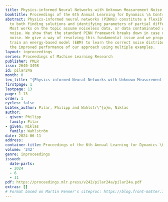 ```yaml
---
title: Physics-informed Neural Networks with Unknown Measurement Noise
booktitle: Proceedings of the 6th Annual Learning for Dynamics \& Control Conference
abstract: Physics-informed neural networks (PINNs) constitute a flexible approach
  to both finding solutions and identifying parameters of partial differential equations.
  Most works on the topic assume noiseless data, or data contaminated with weak Gaussian
  noise. We show that the standard PINN framework breaks down in case of non-Gaussian
  noise. We give a way of resolving this fundamental issue and we propose to jointly
  train an energy-based model (EBM) to learn the correct noise distribution. We illustrate
  the improved performance of our approach using multiple examples.
layout: inproceedings
series: Proceedings of Machine Learning Research
publisher: PMLR
issn: 2640-3498
id: pilar24a
month: 0
tex_title: "{Physics-informed Neural Networks with Unknown Measurement Noise}"
firstpage: 1
lastpage: 13
page: 1-13
order: 1
cycles: false
bibtex_author: Pilar, Philipp and Wahlstr\"{o}m, Niklas
author:
- given: Philipp
  family: Pilar
- given: Niklas
  family: Wahlström
date: 2024-06-11
address:
container-title: Proceedings of the 6th Annual Learning for Dynamics \& Control Conference
volume: '242'
genre: inproceedings
issued:
  date-parts:
  - 2024
  - 6
  - 11
pdf: https://proceedings.mlr.press/v242/pilar24a/pilar24a.pdf
extras: []
# Format based on Martin Fenner's citeproc: https://blog.front-matter.io/posts/citeproc-yaml-for-bibliographies/
---
```

